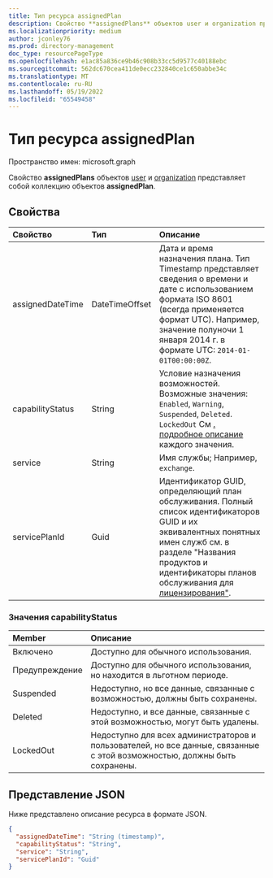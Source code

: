 ```yaml
---
title: Тип ресурса assignedPlan
description: Свойство **assignedPlans** объектов user и organization представляет собой коллекцию объектов **assignedPlan**.
ms.localizationpriority: medium
author: jconley76
ms.prod: directory-management
doc_type: resourcePageType
ms.openlocfilehash: e1ac85a836ce9b46c908b33cc5d9577c40188ebc
ms.sourcegitcommit: 562dc670cea411de0ecc232840ce1c650abbe34c
ms.translationtype: MT
ms.contentlocale: ru-RU
ms.lasthandoff: 05/19/2022
ms.locfileid: "65549458"
---
```

# <a name="assignedplan-resource-type"></a>Тип ресурса assignedPlan

Пространство имен: microsoft.graph

Свойство **assignedPlans** объектов [user](user.md) и [organization](organization.md) представляет собой коллекцию объектов **assignedPlan**.


## <a name="properties"></a>Свойства

| Свойство     | Тип   |Описание|
|:---------------|:--------|:----------|
|assignedDateTime|DateTimeOffset|Дата и время назначения плана. Тип Timestamp представляет сведения о времени и дате с использованием формата ISO 8601 (всегда применяется формат UTC). Например, значение полуночи 1 января 2014 г. в формате UTC: `2014-01-01T00:00:00Z`.|
|capabilityStatus|String|Условие назначения возможностей. Возможные значения: `Enabled`, `Warning`, `Suspended`, `Deleted`. `LockedOut` См [. подробное описание](#capabilitystatus-values) каждого значения.|
|service|String|Имя службы; Например, `exchange`.|
|servicePlanId|Guid|Идентификатор GUID, определяющий план обслуживания. Полный список идентификаторов GUID и их эквивалентных понятных имен служб см. в разделе "Названия продуктов и идентификаторы планов обслуживания для [лицензирования"](/azure/active-directory/enterprise-users/licensing-service-plan-reference).|


### <a name="capabilitystatus-values"></a>Значения capabilityStatus

| Member | Описание  |
|:---------------|:--------|
| Включено | Доступно для обычного использования. |
| Предупреждение | Доступно для обычного использования, но находится в льготном периоде. |
| Suspended | Недоступно, но все данные, связанные с возможностью, должны быть сохранены. |
| Deleted | Недоступно, и все данные, связанные с этой возможностью, могут быть удалены. |
| LockedOut | Недоступно для всех администраторов и пользователей, но все данные, связанные с этой возможностью, должны быть сохранены. |

## <a name="json-representation"></a>Представление JSON

Ниже представлено описание ресурса в формате JSON.

<!-- {
  "blockType": "resource",
  "optionalProperties": [

  ],
  "@odata.type": "microsoft.graph.assignedPlan"
}-->

```json
{
  "assignedDateTime": "String (timestamp)",
  "capabilityStatus": "String",
  "service": "String",
  "servicePlanId": "Guid"
}

```

<!-- uuid: 8fcb5dbc-d5aa-4681-8e31-b001d5168d79
2015-10-25 14:57:30 UTC -->
<!-- {
  "type": "#page.annotation",
  "description": "assignedPlan resource",
  "keywords": "",
  "section": "documentation",
  "tocPath": ""
}-->

